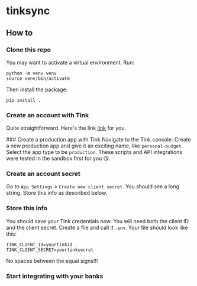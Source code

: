 # tinksync

## How to

### Clone this repo
You may want to activate a virtual environment. Run:
```
python -m venv venv
source venv/bin/activate
```
Then install the package:
```
pip install .
```

### Create an account with Tink
Quite straightforward. Here's the link [link](https://console.tink.com/signup) for you.

### Create a production app with Tink
Navigate to the Tink console. Create a new production app and give it an exciting name, like `personal-budget`. Select the app type to be `production`. These scripts and API integrations were tested in the sandbox first for you 😘.

### Create an account secret
Go to `App Settings` > `Create new client secret`. You should see a long string. Store this info as described below. 


### Store this info

You should save your Tink credentials now. You will need both the client ID and the client secret. Create a file and call it `.env`. Your file should look like this:

```
TINK_CLIENT_ID=yourtinkid
TINK_CLIENT_SECRET=yourtinksecret
```

No spaces between the equal signs!!!

### Start integrating with your banks
